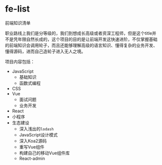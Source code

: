 # fe-list
前端知识清单

职业路线上我们是分等级的，我们到想成长高级或者资深工程师，但是这个title并不是凭年限自然长成的，这个项目的目的是让前端开发这快速进阶，不仅掌握基础的前端知识会调用轮子，而且还能够理解高级的语言知识、懂得复杂的业务开发、懂得源码，进而自己造轮子进入无人之境。

项目内容包括：

* JavaScript
  * 基础知识
  * 函数式编程
* CSS
* Vue
  * 面试问题
  * 业务开发
* React
* 小程序
* 生态建设
  * 深入浅出的`lodash`
  * JavaScript设计模式
  * 深入Koa2源码
  * 重写Vue组件
  * 构建自己的移动Vue组件库
  * React-admin